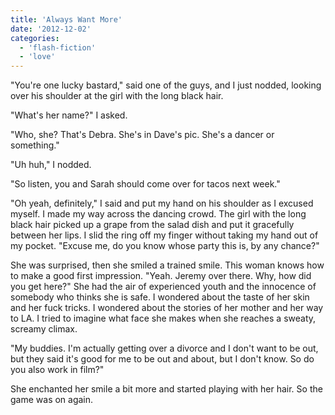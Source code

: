 ```yaml
---
title: 'Always Want More'
date: '2012-12-02'
categories:
  - 'flash-fiction'
  - 'love'
---
```


"You're one lucky bastard," said one of the guys, and I just nodded, looking
over his shoulder at the girl with the long black hair.

<!-- truncate -->

"What's her name?" I asked.

"Who, she? That's Debra. She's in Dave's pic. She's a dancer or something."

"Uh huh," I nodded.

"So listen, you and Sarah should come over for tacos next week."

"Oh yeah, definitely," I said and put my hand on his shoulder as I excused
myself. I made my way across the dancing crowd. The girl with the long black
hair picked up a grape from the salad dish and put it gracefully between her
lips. I slid the ring off my finger without taking my hand out of my pocket.
"Excuse me, do you know whose party this is, by any chance?"

She was surprised, then she smiled a trained smile. This woman knows how to make
a good first impression. "Yeah. Jeremy over there. Why, how did you get here?"
She had the air of experienced youth and the innocence of somebody who thinks
she is safe. I wondered about the taste of her skin and her fuck tricks. I
wondered about the stories of her mother and her way to LA. I tried to imagine
what face she makes when she reaches a sweaty, screamy climax.

"My buddies. I'm actually getting over a divorce and I don't want to be out, but
they said it's good for me to be out and about, but I don't know. So do you also
work in film?"

She enchanted her smile a bit more and started playing with her hair. So the
game was on again.
